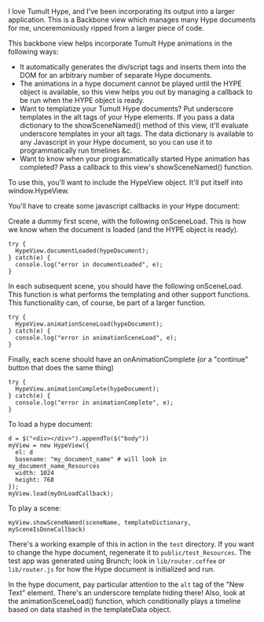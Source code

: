 I love Tumult Hype, and I've been incorporating its output into a larger application.  This is a Backbone view which manages many Hype documents for me, unceremoniously ripped from a larger piece of code.

This backbone view helps incorporate Tumult Hype animations in the following ways:

* It automatically generates the div/script tags and inserts them into the DOM for an arbitrary number of separate Hype documents.
* The animations in a hype document cannot be played until the HYPE object is available, so this view helps you out by managing a callback to be run when the HYPE object is ready.
* Want to templatize your Tumult Hype documents?  Put underscore templates in the alt tags of your Hype elements.  If you pass a data dictionary to the showSceneNamed() method of this view, it'll evaluate underscore templates in your alt tags.  The data dictionary is available to any Javascript in your Hype document, so you can use it to programmatically run timelines &c.
* Want to know when your programmatically started Hype animation has completed?  Pass a callback to this view's showSceneNamed() function.

To use this, you'll want to include the HypeView object.  It'll put itself into window.HypeView.

You'll have to create some javascript callbacks in your Hype document:

Create a dummy first scene, with the following onSceneLoad.  This is how we know when the document is loaded (and the HYPE object is ready).

    try {
      HypeView.documentLoaded(hypeDocument);
    } catch(e) {
      console.log("error in documentLoaded", e);
    }

In each subsequent scene, you should have the following onSceneLoad.  This function is what performs the templating and other support functions.  This functionality can, of course, be part of a larger function.

    try {
      HypeView.animationSceneLoad(hypeDocument);
    } catch(e) {
      console.log("error in animationSceneLoad", e);
    }

Finally, each scene should have an onAnimationComplete (or a "continue" button that does the same thing)

    try {
      HypeView.animationComplete(hypeDocument);
    } catch(e) {
      console.log("error in animationComplete", e);
    }

To load a hype document:

    d = $("<div></div>").appendTo($("body"))
    myView = new HypeView({
      el: d
      basename: "my_document_name" # will look in my_document_name_Resources
      width: 1024
      height: 768
    });
    myView.load(myOnLoadCallback);

To play a scene:

    myView.showSceneNamed(sceneName, templateDictionary, mySceneIsDoneCallback)

There's a working example of this in action in the `test` directory.  If you want to change the hype document, regenerate it to `public/test_Resources`.  The test app was generated using Brunch; look in `lib/router.coffee` or `lib/router.js` for how the Hype document is initialized and run.

In the hype document, pay particular attention to the `alt` tag of the "New Text" element.  There's an underscore template hiding there!  Also, look at the animationSceneLoad() function, which conditionally plays a timeline based on data stashed in the templateData object.
